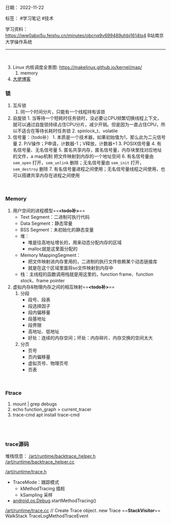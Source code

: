 日期： 2022-11-22

标签： #学习笔记 #技术

学习资料： 
https://iww0abxi5u.feishu.cn/minutes/obcnq9v699489uhbj1614lq4
B站南京大学操作系统

---
<br>

3. Linux 内核调度全景图: https://makelinux.github.io/kernel/map/
	1. memory
4. [大佬博客](https://brendangregg.com/)
### 锁
1. 互斥锁
	1. 同一个时间分片，只能有一个线程持有该锁
2. 自旋锁
		1. 当等待一个短耗时任务锁时，没必要让CPU频繁切换线程上下文，就可以通过自旋锁持续占住CPU分片，减少开销。但是因为一直占住CPU，所以不适合在等待长耗时任务锁
		2. spinlock_t、volatile
3. 信号量：（todo补）
		1. 本质是一个技术器，如果初始值为1，那么此为二元信号量
		2. P/V操作；P申请，计数器-1；V释放，计数器+1
		3. POSIX信号量
		4. 有名信号量、无名信号量
		5. 匿名共享内存，匿名信号量，内存块里找对应地址的文件，a map机制 把文件映射到内存的一个地址空间
		6. 有名信号量由 `sem_open` 打开，`sem_unlink` 删除；无名信号量由 `sem_init` 打开，`sem_destroy` 删除
		7. 有名信号量进程之间使用；无名信号量线程之间使用，也可以搭建共享内存在进程之间使用

<br>

### Memory
1. 用户空间的进程模型==**<todo补>**==
	- Text Segment：二进制可执行代码
	- Data Segment：静态常量
	- BSS Segment：未初始化的静态变量
	- 堆：
		- 堆是往高地址增长的，用来动态分配内存的区域
		- malloc就是这里面分配的
	- Memory MappingSegment：
		- 把文件映射进内存里用的，二进制的执行文件依赖某个动态链接库
		- 就是在这个区域里面将so文件映射到内存中
	- 栈：主线程的函数调用栈就是用这里的，function frame、function stock、frame pointer
1. 虚拟内存&物理内存之间的相互映射==**<todo补>**==
	1. 分段
		- 段号、段表
		- 段选择因子
		- 段内偏移量
		- 段基地址
		- 段界限
		- 高地址、低地址
		- 好处：连续的内存空间；坏处：内存碎片、内存交换的空间太大
	2. 分页
		- 页号
		- 页内偏移量
		- 虚拟页号、物理页号
		- 页表

<br>


### Ftrace
1. mount | grep debugs
2. echo function_graph > current_tracer
3. trace-cmd
apt install trace-cmd

<br><br>


### trace源码
堆栈信息：
[/art/runtime/backtrace_helper.h](http://aospxref.com/android-11.0.0_r21/xref/art/runtime/backtrace_helper.h)
[/art/runtime/backtrace_helper.cc](http://aospxref.com/android-11.0.0_r21/xref/art/runtime/backtrace_helper.cc)

[/art/runtime/trace.h](http://aospxref.com/android-11.0.0_r21/xref/art/runtime/trace.h)
- TraceMode：跟踪模式
	- kMethodTracing 插桩
	- kSampling 采样
- [android.os.Debug](http://aospxref.com/android-11.0.0_r21/xref/frameworks/base/core/java/android/os/Debug.java).startMethodTracing()

[/art/runtime/trace.cc](http://aospxref.com/android-11.0.0_r21/xref/art/runtime/trace.cc)
// Create Trace object.
new Trace
==**StackVisitor**==
WalkStack
TraceLogMethodTraceEvent
